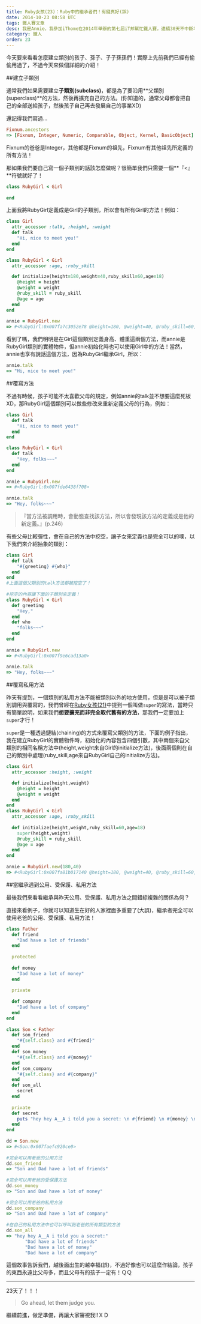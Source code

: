 ```yaml
---
title: Ruby女孩(23)：Ruby中的繼承者們！有錢真好(誤)
date: 2014-10-23 08:58 UTC
tags: 鐵人賽文章
desc: 我是Annie，我參加iThome在2014年舉辦的第七屆iT邦幫忙鐵人賽，連續30天不中斷地記錄自己學習Ruby的歷程，這一系列30篇文章，推薦給跟我一樣初學Ruby約半年的朋友參考。
category: 鐵人
order: 23
---
```


今天要來看看怎麼建立類別的孩子、孫子、子子孫孫們！實際上先前我們已經有偷偷用過了，不過今天來做個詳細的介紹！

##建立子類別

通常我們如果需要建立**子類別(subclass)**，都是為了要沿用**父類別(superclass)**的方法，然後再擴充自己的方法。(你知道的，通常父母都會把自己的全部送給孩子，然後孩子自己再去發展自己的事業XD)

還記得我們寫過...

~~~ruby
Fixnum.ancestors  
=> [Fixnum, Integer, Numeric, Comparable, Object, Kernel, BasicObject]  
~~~

Fixnum的爸爸是Integer，其他都是Fixnum的祖先，Fixnum有其他祖先所定義的所有方法！

那如果我們要自己寫一個子類別的話該怎麼做呢？很簡單我們只需要一個**『<』**符號就好了！

~~~ruby
class RubyGirl < Girl  
  
end  
~~~

上面我將RubyGirl定義成是Girl的子類別，所以會有所有Girl的方法！例如：

~~~ruby
class Girl  
  attr_accessor :talk, :height, :weight  
  def talk  
    "Hi, nice to meet you!"  
  end  
end

class RubyGirl < Girl  
  attr_accessor :age, :ruby_skill  

  def initialize(height=180,weight=40,ruby_skill=60,age=18)  
    @height = height  
    @weight = weight  
    @ruby_skill = ruby_skill  
    @age = age  
  end  
end  
  
annie = RubyGirl.new  
=> #<RubyGirl:0x007fa7c3052e78 @height=180, @weight=40, @ruby_skill=60, @age=18>  
~~~

看到了嗎，我們明明是在Girl這個類別定義身高、體重這兩個方法，而annie是RubyGirl類別的實體物件，但annie初始化時也可以使用Girl中的方法！當然，annie也享有說話這個方法，因為RubyGirl繼承Girl，所以：

~~~ruby
annie.talk  
=> "Hi, nice to meet you!"  
~~~

##覆寫方法

不過有時候，孩子可能不太喜歡父母的規定，例如annie的talk並不想要這麼死板XD，那RubyGirl這個類別可以做些修改來重新定義父母的行為，例如：

~~~ruby
class Girl  
  def talk  
    "Hi, nice to meet you!"  
  end  
end 

class RubyGirl < Girl  
  def talk  
    "Hey, folks~~~"  
  end  
end  
  
annie = RubyGirl.new  
=> #<RubyGirl:0x007fde6438f708>  
  
annie.talk  
=> "Hey, folks~~~"  
~~~

> 『當方法被調用時，會動態查找該方法，所以會發現該方法的定義或是他的新定義。』(p.246)

有些父母比較彈性，會在自己的方法中挖空，讓子女來定義也是完全可以的噢，以下我們來介紹抽象的類別：

~~~ruby
class Girl  
  def talk  
    "#{greeting} #{who}"  
  end  
end  
#上面這個父類別的talk方法都被挖空了！  
  
#挖空的內容讓下面的子類別來定義！  
class RubyGirl < Girl  
  def greeting  
    "Hey,"  
  end  
  def who  
    "folks~~~"  
  end  
end  
  
annie = RubyGirl.new  
=> #<RubyGirl:0x007f9e6cad13a0>  
  
annie.talk  
=> "Hey, folks~~~"  
~~~

##覆寫私用方法

昨天有提到，一個類別的私用方法不能被類別以外的地方使用，但是是可以被子類別調用與覆寫的，我們曾經在[Ruby女孩(21)](/ironman/2014-10-21-ruby-girl-21-ruby-instance-and-class-variables.html)中提到一個叫做`super`的寫法，當時只有簡單說明，如果我們**想要擴充而非完全取代舊有的方法**，那我們一定要加上`super`才行！

`super`是一種透過鏈結(chaining)的方式來覆寫父類別的方法，下面的例子指出，我在建立RubyGirl的實體物件時，初始化的內容包含四個引數，其中兩個來自父類別的相同名稱方法中(height,weight來自Girl的initialize方法)，後面兩個則在自己的類別中處理(ruby_skill,age來自RubyGirl自己的initialize方法)。

~~~ruby
class Girl  
  attr_accessor :height, :weight  

  def initialize(height,weight)  
    @height = height  
    @weight = weight  
  end  
end  
class RubyGirl < Girl  
  attr_accessor :age, :ruby_skill  
  
  def initialize(height,weight,ruby_skill=60,age=18)  
    super(height,weight)  
    @ruby_skill = ruby_skill  
    @age = age  
  end  
end  
  
annie = RubyGirl.new(180,40)  
=> #<RubyGirl:0x007fa81b017140 @height=180, @weight=40, @ruby_skill=60, @age=18>  
~~~

##當繼承遇到公用、受保護、私用方法

最後我們來看看繼承與昨天公用、受保護、私用方法之間錯綜複雜的關係為何？

直接來看例子，你就可以知道生在好的人家裡面多重要了(大誤)，繼承者完全可以使用老爸的公用、受保護、私用方法！

~~~ruby
class Father  
  def friend  
    "Dad have a lot of friends"  
  end  
  
  protected  
  
  def money  
    "Dad have a lot of money"  
  end  
  
  private  
  
  def company  
    "Dad have a lot of company"  
  end  
end  
  
class Son < Father  
  def son_friend  
    "#{self.class} and #{friend}"  
  end  
  def son_money  
    "#{self.class} and #{money}"  
  end  
  def son_company  
    "#{self.class} and #{company}"  
  end  
  def son_all  
    secret  
  end  
  
  private  
  def secret  
    puts "hey hey A__A i told you a secret: \n #{friend} \n #{money} \n #{company}"  
  end  
end  
  
dd = Son.new  
=> #<Son:0x007faefc920ce0>  
  
#完全可以用老爸的公用方法  
dd.son_friend  
=> "Son and Dad have a lot of friends"  
  
#完全可以用老爸的受保護方法  
dd.son_money  
=> "Son and Dad have a lot of money"  
  
#完全可以用老爸的私用方法  
dd.son_company  
=> "Son and Dad have a lot of company"  
  
#在自己的私用方法中也可以呼叫到老爸的所有類型的方法  
dd.son_all  
=> "hey hey A__A i told you a secret:"  
       "Dad have a lot of friends"  
       "Dad have a lot of money"  
       "Dad have a lot of company"  
~~~

這個故事告訴我們，越後面出生的越幸福(誤)，不過好像也可以這麼作結論，孩子的東西永遠比父母多，而且父母有的孩子一定有！ＱＱ

---

23天了！！！

> Go ahead, let them judge you.

繼續前進，做足準備，再讓大家審視我!!ＸＤ
